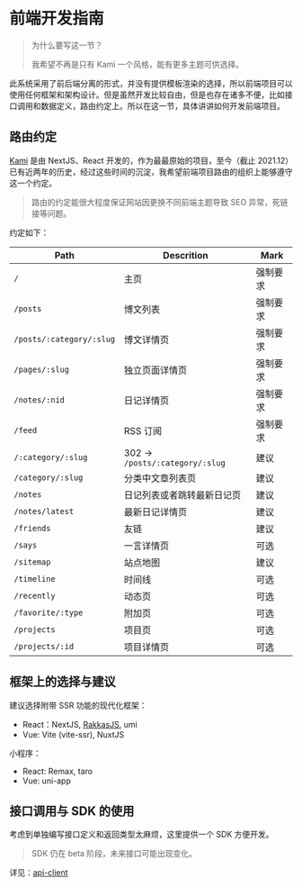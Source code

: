 # 前端开发指南

> 为什么要写这一节？
>
> 我希望不再是只有 Kami 一个风格，能有更多主题可供选择。

此系统采用了前后端分离的形式，并没有提供模板渲染的选择，所以前端项目可以使用任何框架和架构设计。但是虽然开发比较自由，但是也存在诸多不便，比如接口调用和数据定义，路由约定上。所以在这一节，具体讲讲如何开发前端项目。

## 路由约定

[Kami](https://github.com/mx-space/kami) 是由 NextJS、React 开发的，作为最最原始的项目，至今（截止 2021.12）已有近两年的历史，经过这些时间的沉淀，我希望前端项目路由的组织上能够遵守这一个约定。

> 路由的约定能很大程度保证网站因更换不同前端主题导致 SEO 异常，死链接等问题。

约定如下：

| Path                     | Descrition                      | Mark     |
| ------------------------ | ------------------------------- | -------- |
| `/`                      | 主页                            | 强制要求 |
| `/posts`                 | 博文列表                        | 强制要求 |
| `/posts/:category/:slug` | 博文详情页                      | 强制要求 |
| `/pages/:slug`           | 独立页面详情页                  | 强制要求 |
| `/notes/:nid`            | 日记详情页                      | 强制要求 |
| `/feed`                  | RSS 订阅                        | 强制要求 |
| `/:category/:slug`       | 302 -> `/posts/:category/:slug` | 建议     |
| `/category/:slug`        | 分类中文章列表页                | 建议     |
| `/notes`                 | 日记列表或者跳转最新日记页      | 建议     |
| `/notes/latest`          | 最新日记详情页                  | 建议     |
| `/friends`               | 友链                            | 建议     |
| `/says`                  | 一言详情页                      | 可选     |
| `/sitemap`               | 站点地图                        | 建议     |
| `/timeline`              | 时间线                          | 可选     |
| `/recently`              | 动态页                          | 可选     |
| `/favorite/:type`        | 附加页                          | 可选     |
| `/projects`              | 项目页                          | 可选     |
| `/projects/:id`          | 项目详情页                      | 可选     |

## 框架上的选择与建议

建议选择附带 SSR 功能的现代化框架：

- React：NextJS, [RakkasJS](https://github.com/rakkasjs/rakkasjs), umi
- Vue: Vite (vite-ssr), NuxtJS

小程序：

- React: Remax, taro
- Vue: uni-app

## 接口调用与 SDK 的使用

考虑到单独编写接口定义和返回类型太麻烦，这里提供一个 SDK 方便开发。

> SDK 仍在 beta 阶段，未来接口可能出现变化。

详见：[api-client](https://github.com/mx-space/core/tree/master/packages/api-client)
